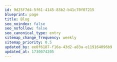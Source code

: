 ```yaml
---
id: 9d25f7d4-5f61-4145-83b2-b41c70f07215
blueprint: page
title: Blog
seo_noindex: false
seo_nofollow: false
seo_canonical_type: entry
sitemap_change_frequency: weekly
sitemap_priority: 0.5
updated_by: ee0f6187-f16a-43d2-a83a-e119164096b9
updated_at: 1730074205
---
```

